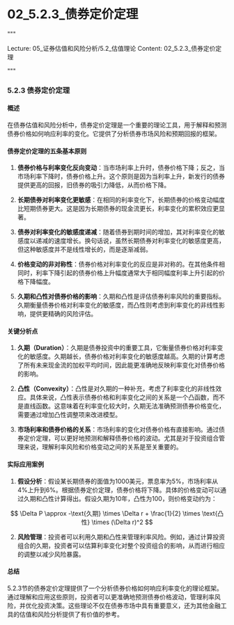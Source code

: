 # 02_5.2.3_债券定价定理

"""

Lecture: 05_证券估值和风险分析/5.2_估值理论
Content: 02_5.2.3_债券定价定理

"""

### 5.2.3 债券定价定理

#### 概述
在债券估值和风险分析中，债券定价定理是一个重要的理论工具，用于解释和预测债券价格如何响应利率的变化。它提供了分析债券市场风险和预期回报的框架。

#### 债券定价定理的五条基本原则

1. **债券价格与利率变化反向变动**：当市场利率上升时，债券价格下降；反之，当市场利率下降时，债券价格上升。这个原则是因为当利率上升，新发行的债券提供更高的回报，旧债券的吸引力降低，从而价格下降。

2. **长期债券对利率变化更敏感**：在相同的利率变化下，长期债券的价格变动幅度比短期债券更大。这是因为长期债券的现金流更长，利率变化的累积效应更显著。

3. **债券对利率变化的敏感度递减**：随着债券到期时间的增加，其对利率变化的敏感度以递减的速度增长。换句话说，虽然长期债券对利率变化的敏感度更高，但这种敏感度并不是线性增长的，而是逐渐减弱。

4. **价格变动的非对称性**：债券价格对利率变化的反应是非对称的。在其他条件相同时，利率下降引起的债券价格上升幅度通常大于相同幅度利率上升引起的价格下降幅度。

5. **久期和凸性对债券价格的影响**：久期和凸性是评估债券利率风险的重要指标。久期衡量债券价格对利率变化的敏感度，而凸性则考虑到利率变化的非线性影响，提供更精确的风险评估。

#### 关键分析点

1. **久期（Duration）**：久期是债券投资中的重要工具，它衡量债券价格对利率变化的敏感度。久期越长，债券价格对利率变化的敏感度越高。久期的计算考虑了所有未来现金流的加权平均时间，因此能更准确地反映利率变化对债券价格的影响。

2. **凸性（Convexity）**：凸性是对久期的一种补充，考虑了利率变化的非线性效应。具体来说，凸性表示债券价格和利率变化之间的关系是一个凸函数，而不是直线函数。这意味着在利率变化较大时，久期无法准确预测债券价格变化，需要通过增加凸性调整项来改进模型。

3. **市场利率和债券价格的关系**：市场利率的变化对债券价格有直接影响。通过债券定价定理，可以更好地预测和解释债券价格的波动。尤其是对于投资组合管理来说，理解利率风险和价格变动之间的关系是至关重要的。

#### 实际应用案例

1. **假设分析**：假设某长期债券的面值为1000美元，票息率为5%，市场利率从4%上升到6%。根据债券定价定理，债券价格将下降。具体的价格变动可以通过久期和凸性计算得出。假设久期为10年，凸性为100，则价格变动约为：

$$ \Delta P \approx -\text{久期} \times \Delta r + \frac{1}{2} \times \text{凸性} \times (\Delta r)^2 $$

2. **风险管理**：投资者可以利用久期和凸性来管理利率风险。例如，通过计算投资组合的久期，投资者可以估算利率变化对整个投资组合的影响，从而进行相应的调整以减少风险暴露。

#### 总结
5.2.3节的债券定价定理提供了一个分析债券价格如何响应利率变化的理论框架。通过理解和应用这些原则，投资者可以更准确地预测债券价格波动，管理利率风险，并优化投资决策。这些理论不仅在债券市场中具有重要意义，还为其他金融工具的估值和风险分析提供了有价值的参考。